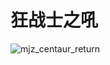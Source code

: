 # 狂战士之吼

![mjz_centaur_return](game/resource/flash3/images/spellicons/mjz_axe_berserkers_call.png)



